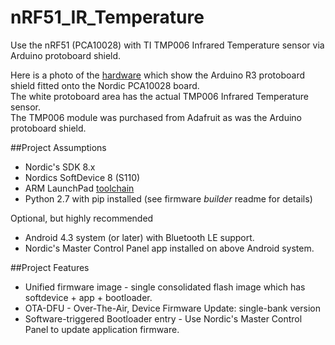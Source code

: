 # nRF51_IR_Temperature
Use the nRF51 (PCA10028) with TI TMP006 Infrared Temperature sensor via Arduino protoboard shield.

Here is a photo of the [hardware](https://github.com/foldedtoad/nRF51_IR_Temperature/blob/master/docs/PCA10028_TMP006.jpg) which show the Arduino R3 protoboard shield fitted onto the Nordic PCA10028 board.  
The white protoboard area has the actual TMP006 Infrared Temperature sensor.  
The TMP006 module was purchased from Adafruit as was the Arduino protoboard shield.  

##Project Assumptions  

* Nordic's SDK 8.x
* Nordics SoftDevice 8  (S110)
* ARM LaunchPad [toolchain](https://launchpad.net/gcc-arm-embedded)
* Python 2.7 with pip installed (see firmware *builder* readme for details)

Optional, but highly recommended  
* Android 4.3 system (or later) with Bluetooth LE support.
* Nordic's Master Control Panel app installed on above Android system.

##Project Features  

* Unified firmware image - single consolidated flash image which has softdevice + app + bootloader.
* OTA-DFU - Over-The-Air, Device Firmware Update: single-bank version
* Software-triggered Bootloader entry - Use Nordic's Master Control Panel to update application firmware. 
